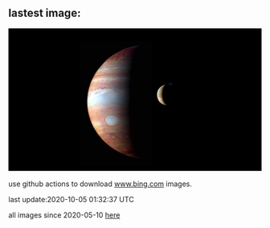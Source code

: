 ## lastest image:
![](images/MontageJupiterIo.jpg)

use github actions to download www.bing.com images.

last update:2020-10-05 01:32:37 UTC

all images since 2020-05-10 [here](https://github.com/counter2015/bing-daily-images/tree/master/images) 
